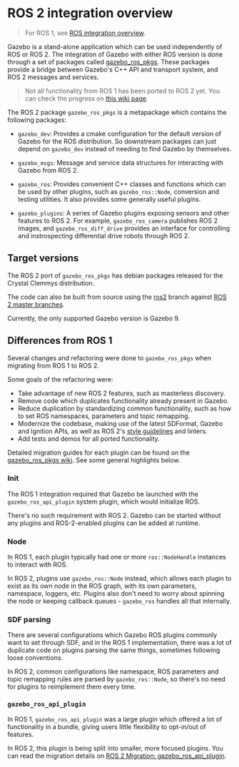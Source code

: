 # ROS 2 integration overview

> For ROS 1, see
  [ROS integration overview](http://gazebosim.org/tutorials?tut=ros_overview).

Gazebo is a stand-alone application which can be used independently of ROS or
ROS 2. The integration of Gazebo with either ROS version is done through a set
of packages called
[gazebo\_ros\_pkgs](https://github.com/ros-simulation/gazebo_ros_pkgs).
These packages provide a bridge between Gazebo's C++ API and transport system,
and ROS 2 messages and services.

> Not all functionality from ROS 1 has been ported to ROS 2 yet. You can
check the progress on
[this wiki page](https://github.com/ros-simulation/gazebo_ros_pkgs/wiki/ROS-2-integration).

The ROS 2 package `gazebo_ros_pkgs` is a metapackage which contains the
following packages:

* `gazebo_dev`: Provides a cmake configuration for the default version of
                Gazebo for the ROS distribution. So downstream packages can
                just depend on `gazebo_dev` instead of needing to find
                Gazebo by themselves.

* `gazebo_msgs`: Message and service data structures for interacting with
                 Gazebo from ROS 2.

* `gazebo_ros`: Provides convenient C++ classes and functions which can be
                used by other plugins, such as `gazebo_ros::Node`, conversion
                and testing utilities. It also provides some generally useful
                plugins.

* `gazebo_plugins`: A series of Gazebo plugins exposing sensors and other
                    features to ROS 2. For example, `gazebo_ros_camera`
                    publishes ROS 2 images, and `gazebo_ros_diff_drive` provides
                    an interface for controlling and instrospecting differential
                    drive robots through ROS 2.

## Target versions

The ROS 2 port of `gazebo_ros_pkgs` has debian packages released
for the Crystal Clemmys distribution.

The code can also be built from source using the
[ros2](https://github.com/ros-simulation/gazebo_ros_pkgs/tree/ros2) branch
against
[ROS 2 master branches](https://raw.githubusercontent.com/ros2/ros2/master/ros2.repos).

Currently, the only supported Gazebo version is Gazebo 9.

## Differences from ROS 1

Several changes and refactoring were done to `gazebo_ros_pkgs` when migrating
from ROS 1 to ROS 2.

Some goals of the refactoring were:

* Take advantage of new ROS 2 features, such as masterless discovery.
* Remove code which duplicates functionality already present in Gazebo.
* Reduce duplication by standardizing common functionality, such as how to set
  ROS namespaces, parameters and topic remapping.
* Modernize the codebase, making use of the latest SDFormat, Gazebo and Ignition  APIs, as well as ROS 2's
  [style guidelines](https://github.com/ros2/ros2/wiki/Developer-Guide#c-1)
  and linters.
* Add tests and demos for all ported functionality.

Detailed migration guides for each plugin can be found on the
[gazebo\_ros\_pkgs wiki](https://github.com/ros-simulation/gazebo_ros_pkgs/wiki).
See some general highlights below.

### Init

The ROS 1 integration required that Gazebo be launched with the
`gazebo_ros_api_plugin` system plugin, which would initialize ROS.

There's no such requirement with ROS 2. Gazebo can be started without any
plugins and ROS-2-enabled plugins can be added at runtime.

### Node

In ROS 1, each plugin typically had one or more `ros::NodeHandle` instances to
interact with ROS.

In ROS 2, plugins use `gazebo_ros::Node` instead, which allows each plugin to
exist as its own node in the ROS graph, with its own parameters, namespace,
loggers, etc. Plugins also don't need to worry about spinning the node or
keeping callback queues - `gazebo_ros` handles all that internally.

### SDF parsing

There are several configurations which Gazebo ROS plugins commonly want to
set through SDF, and in the ROS 1 implementation, there was a lot of duplicate
code on plugins parsing the same things, sometimes following loose conventions.

In ROS 2, common configurations like namespace, ROS parameters and topic
remapping rules are parsed by `gazebo_ros::Node`, so there's no need for plugins
to reimplement them every time.

### `gazebo_ros_api_plugin`

In ROS 1, `gazebo_ros_api_plugin` was a large plugin which offered a lot of
functionality in a bundle, giving users little flexibility to opt-in/out of
features.

In ROS 2, this plugin is being split into smaller, more focused plugins. You can
read the migration details on
[ROS 2 Migration: gazebo\_ros\_api\_plugin](https://github.com/ros-simulation/gazebo_ros_pkgs/wiki/ROS-2-Migration:-gazebo_ros_api_plugin).

